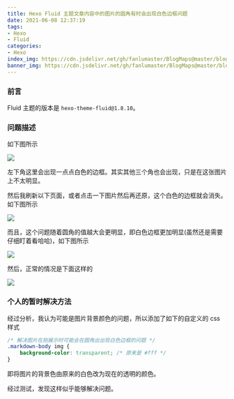 ```yaml
---
title: Hexo Fluid 主题文章内容中的图片的圆角有时会出现白色边框问题
date: 2021-06-08 12:37:19
tags:
- Hexo
- Fluid
categories:
- Hexo
index_img: https://cdn.jsdelivr.net/gh/fanlumaster/BlogMaps@master/blogs/pictures/20210608124424.png
banner_img: https://cdn.jsdelivr.net/gh/fanlumaster/BlogMaps@master/blogs/pictures/20210608124424.png
---
```


### 前言

Fluid 主题的版本是 `hexo-theme-fluid@1.8.10`。

### 问题描述

如下图所示

![](https://cdn.jsdelivr.net/gh/fanlumaster/BlogMaps@master/blogs/pictures/20210608105314.png)

左下角这里会出现一点点白色的边框。其实其他三个角也会出现，只是在这张图片上不太明显。

然后我刷新以下页面，或者点击一下图片然后再还原，这个白色的边框就会消失。如下图所示

![](https://cdn.jsdelivr.net/gh/fanlumaster/BlogMaps@master/blogs/pictures/20210608105347.png)

而且，这个问题随着圆角的值越大会更明显，即白色边框更加明显(虽然还是需要仔细盯着看哈哈)，如下图所示

![](https://cdn.jsdelivr.net/gh/fanlumaster/BlogMaps@master/blogs/pictures/20210608114447.png)

然后，正常的情况是下面这样的

![](https://cdn.jsdelivr.net/gh/fanlumaster/BlogMaps@master/blogs/pictures/20210608114512.png)

### 个人的暂时解决方法

经过分析，我认为可能是图片背景颜色的问题，所以添加了如下的自定义的 css 样式

```css
/* 解决图片在刚展示时可能会在圆角出出现白色边框的问题 */
.markdown-body img {
    background-color: transparent; /* 原来是 #fff */
}
```

即将图片的背景色由原来的白色改为现在的透明的颜色。

经过测试，发现这样似乎能够解决问题。
